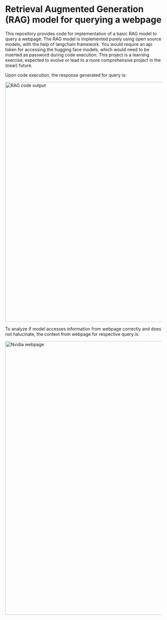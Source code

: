 # Retrieval Augmented Generation (RAG) model for querying a webpage

This repository provides code for implementation of a basic RAG model to query a webpage. The RAG model is implemented purely using open source models, with the help of langchain framework. You would require an api token for accessing the hugging face models, which would need to be inserted as password during code execution. This project is a learning exercise, expected to evolve or lead to a more comprehensive project in the (near) future.


Upon code execution, the response generated for query is:

<img width="769" alt="RAG code output" src="https://github.com/VIJVIV/RAG_Webpage/assets/146338220/18989f0e-d99d-4f7c-b810-22c017214089">






To analyze if model accesses information from webpage correctly and does not halucinate, the context from webpage for respective query is:

<img width="878" alt="Nvidia webpage" src="https://github.com/VIJVIV/RAG_Webpage/assets/146338220/825424a0-a363-4040-a030-fc6e4312c9c3">

